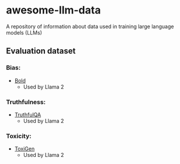 # awesome-llm-data
A repository of information about data used in training large language models (LLMs)


## Evaluation dataset
### **Bias**:
* [Bold](https://arxiv.org/pdf/2101.11718)
  * Used by Llama 2
 
### **Truthfulness**: 
* [TruthfulQA](https://arxiv.org/pdf/2109.07958)
  * Used by Llama 2
 
### **Toxicity**:
* [ToxiGen](https://arxiv.org/pdf/2203.09509)
  * Used by Llama 2
